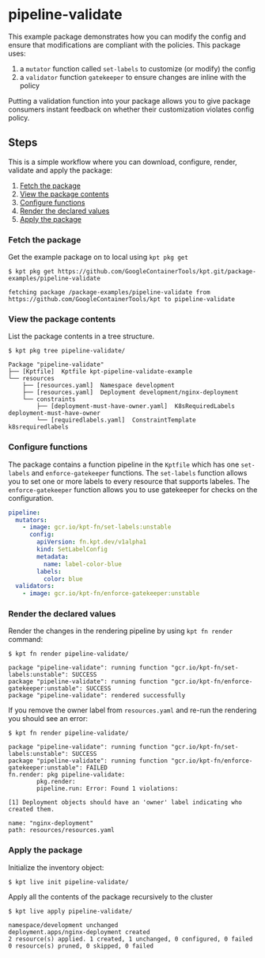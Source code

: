 # pipeline-validate

This example package demonstrates how you can modify the config and ensure 
that modifications are compliant with the policies. This package uses:

1. a `mutator` function called `set-labels` to customize (or modify) the config
2. a `validator` function `gatekeeper` to ensure changes are inline with the policy 

Putting a validation function into your package allows you to give package
consumers instant feedback on whether their customization violates config
policy.

## Steps

This is a simple workflow where you can download, configure, render,
validate and apply the package:

1. [Fetch the package](#fetch-the-package)
2. [View the package contents](#view-the-package-contents)
3. [Configure functions](#configure-functions)
4. [Render the declared values](#render-the-declared-values)
5. [Apply the package](#apply-the-package)

### Fetch the package

Get the example package on to local using `kpt pkg get`

```shell
$ kpt pkg get https://github.com/GoogleContainerTools/kpt.git/package-examples/pipeline-validate

fetching package /package-examples/pipeline-validate from https://github.com/GoogleContainerTools/kpt to pipeline-validate
```

### View the package contents

List the package contents in a tree structure.

```shell
$ kpt pkg tree pipeline-validate/

Package "pipeline-validate"
├── [Kptfile]  Kptfile kpt-pipeline-validate-example
└── resources
    ├── [resources.yaml]  Namespace development
    ├── [resources.yaml]  Deployment development/nginx-deployment
    └── constraints
        ├── [deployment-must-have-owner.yaml]  K8sRequiredLabels deployment-must-have-owner
        └── [requiredlabels.yaml]  ConstraintTemplate k8srequiredlabels
```

### Configure functions

The package contains a function pipeline in the `Kptfile` which has
one `set-labels` and `enforce-gatekeeper` functions.
The `set-labels` function allows you to set one or more labels to every
resource that supports labeles.  The `enforce-gatekeeper` function allows
you to use gatekeeper for checks on the configuration.

```yaml
pipeline:
  mutators:
    - image: gcr.io/kpt-fn/set-labels:unstable
      config:
        apiVersion: fn.kpt.dev/v1alpha1
        kind: SetLabelConfig
        metadata:
          name: label-color-blue
        labels:
          color: blue
  validators:
    - image: gcr.io/kpt-fn/enforce-gatekeeper:unstable
```

### Render the declared values

Render the changes in the rendering pipeline by using `kpt fn render` command:

```shell
$ kpt fn render pipeline-validate/

package "pipeline-validate": running function "gcr.io/kpt-fn/set-labels:unstable": SUCCESS
package "pipeline-validate": running function "gcr.io/kpt-fn/enforce-gatekeeper:unstable": SUCCESS
package "pipeline-validate": rendered successfully
```

If you remove the owner label from `resources.yaml` and re-run the rendering
you should see an error:

```shell
$ kpt fn render pipeline-validate/

package "pipeline-validate": running function "gcr.io/kpt-fn/set-labels:unstable": SUCCESS
package "pipeline-validate": running function "gcr.io/kpt-fn/enforce-gatekeeper:unstable": FAILED
fn.render: pkg pipeline-validate:
        pkg.render:
        pipeline.run: Error: Found 1 violations:

[1] Deployment objects should have an 'owner' label indicating who created them.

name: "nginx-deployment"
path: resources/resources.yaml
```

### Apply the package

Initialize the inventory object:

```shell
$ kpt live init pipeline-validate/
```

Apply all the contents of the package recursively to the cluster

```shell
$ kpt live apply pipeline-validate/

namespace/development unchanged
deployment.apps/nginx-deployment created
2 resource(s) applied. 1 created, 1 unchanged, 0 configured, 0 failed
0 resource(s) pruned, 0 skipped, 0 failed
```